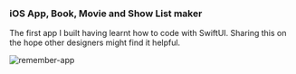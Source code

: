 ### iOS App, Book, Movie and Show List maker

The first app I built having learnt how to code with SwiftUI. Sharing this on the hope other designers might find it helpful.

![remember-app](https://user-images.githubusercontent.com/1506312/117886231-ca1ac780-b2a6-11eb-82f8-1a42884eee13.png)

